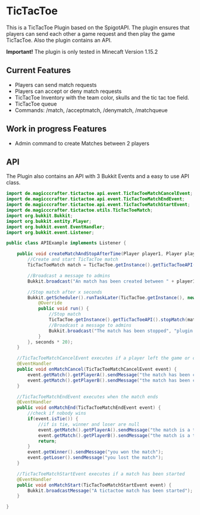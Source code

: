 # TicTacToe
 
This is a TicTacToe Plugin based on the SpigotAPI. The plugin ensures that players can send each other a game request and then play the game TicTacToe. Also the plugin contains an API.

**Important!** The plugin is only tested in Minecaft Version 1.15.2

## Current Features

- Players can send match requests
- Players can accept or deny match requests
- TicTacToe Inventory with the team color, skulls and the tic tac toe field.
- TicTacToe queue
- Commands: /match, /acceptmatch, /denymatch, /matchqueue

## Work in progress Features

- Admin command to create Matches between 2 players

## API
The Plugin also contains an API with 3 Bukkit Events and a easy to use API class.

```java
import de.magicccrafter.tictactoe.api.event.TicTacToeMatchCancelEvent;
import de.magicccrafter.tictactoe.api.event.TicTacToeMatchEndEvent;
import de.magicccrafter.tictactoe.api.event.TicTacToeMatchStartEvent;
import de.magicccrafter.tictactoe.utils.TicTacToeMatch;
import org.bukkit.Bukkit;
import org.bukkit.entity.Player;
import org.bukkit.event.EventHandler;
import org.bukkit.event.Listener;

public class APIExample implements Listener {

    public void createMatchAndStopAfterTime(Player player1, Player player2, Integer seconds) {
        //Create and start TicTacToe match
        TicTacToeMatch match = TicTacToe.getInstance().getTicTacToeAPI().createAndStartMatch(player1, player2);

        //Broadcast a message to admins
        Bukkit.broadcast("An match has been created between " + player1.getName() + " and " + player2.getName() + " it stops in " + seconds + " seconds", "plugin.announcements");

        //Stop match after x seconds
        Bukkit.getScheduler().runTaskLater(TicTacToe.getInstance(), new Runnable() {
            @Override
            public void run() {
                //Stop match
                TicTacToe.getInstance().getTicTacToeAPI().stopMatch(match);
                //Broadcast a message to admins
                Bukkit.broadcast("The match has been stopped", "plugin.announcements");
            }
        }, seconds * 20);
    }

    //TicTacToeMatchCancelEvent executes if a player left the game or closed the inventory
    @EventHandler
    public void onMatchCancel(TicTacToeMatchCancelEvent event) {
        event.getMatch().getPlayerA().sendMessage("the match has been canceled");
        event.getMatch().getPlayerB().sendMessage("the match has been canceled");
    }

    //TicTacToeMatchEndEvent executes when the match ends
    @EventHandler
    public void onMatchEnd(TicTacToeMatchEndEvent event) {
        //check if nobody wins
        if(event.isTie()) {
            //if is tie, winner and loser are null
            event.getMatch().getPlayerA().sendMessage("the match is a tie");
            event.getMatch().getPlayerB().sendMessage("the match is a tie");
            return;
        }
        event.getWinner().sendMessage("you won the match");
        event.getLoser().sendMessage("you lost the match");
    }

    //TicTacToeMatchStartEvent executes if a match has been started
    @EventHandler
    public void onMatchStart(TicTacToeMatchStartEvent event) {
        Bukkit.broadcastMessage("A tictactoe match has been started");
    }

}
```
